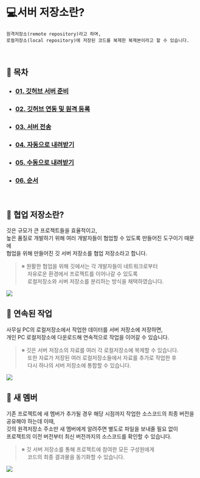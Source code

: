 # **:computer:서버 저장소란?**
    원격저장소(remote repository)라고 하며,
    로컬저장소(local repository)에 저장된 코드를 복제한 복제본이라고 할 수 있습니다.

<br>

## **:bookmark: 목차**
- ### [01. 깃허브 서버 준비](index/02_server-ready.md)
- ### [02. 깃허브 연동 및 원격 등록](index/03_link-remote.md)
- ### [03. 서버 전송](index/04_push.md)
- ### [04. 자동으로 내려받기](index/05_auto-pull.md)
- ### [05. 수동으로 내려받기](index/06_manual-fetch.md)
- ### [06. 순서](index/07_order.md)

<br>

## **:busts_in_silhouette: 협업 저장소란?**
깃은 규모가 큰 프로젝트들을 효율적이고,<br>
높은 품질로 개발하기 위해 여러 개발자들이 협업할 수 있도록 만들어진 도구이기 때문에<br>
협업을 위해 만들어진 깃 서버 저장소를 협업 저장소라고 합니다.<br>
>※ 원활한 협업을 위해 깃에서는 각 개발자들이 네트워크로부터<br>
> &nbsp;&nbsp;&nbsp;&nbsp;자유로운 환경에서 프로젝트를 이어나갈 수 있도록<br>
> &nbsp;&nbsp;&nbsp;&nbsp;로컬저장소와 서버 저장소를 분리하는 방식을 채택하였습니다.<br>

<kbd>

<img src="https://user-images.githubusercontent.com/45596014/193068297-5ecd2766-6d96-4799-8566-db09cb5685e1.jpg">

</kbd>

<br>

## **:running: 연속된 작업**
사무실 PC의 로컬저장소에서 작업한 데이터를 서버 저장소에 저장하면,<br>
개인 PC 로컬저장소에 다운로드해 연속적으로 작업을 이어갈 수 있습니다.
> ※ 깃은 서버 저장소의 자료를 여러 각 로컬저장소에 복제할 수 있습니다.<br>
> &nbsp;&nbsp;&nbsp;&nbsp;또한 자료가 저장된 여러 로컬저장소들에서 자료를 추가로 작업한 후<br>
> &nbsp;&nbsp;&nbsp;&nbsp;다시 하나의 서버 저장소에 통합할 수 있습니다. <br>

<kbd>

<img src="https://user-images.githubusercontent.com/45596014/193068293-931e835f-76ab-41ce-8356-36a62ef3bb7c.jpg">

</kbd>

<br>

## **:seedling: 새 멤버**
기존 프로젝트에 새 멤버가 추가될 경우 해당 시점까지 작업한 소스코드의 최종 버전을 공유해야 하는데 이때,<br>
깃의 원격저장소 주소만 새 멤버에게 알려주면 별도로 파일을 보내줄 필요 없이<br>
프로젝트의 이전 버전부터 최신 버전까지의 소스코드를 확인할 수 있습니다.
>※ 깃 서버 저장소를 통해 프로젝트에 참여한 모든 구성원에게<br>
> &nbsp;&nbsp;&nbsp;&nbsp;코드의 최종 결과물을 동기화할 수 있습니다.<br>

<kbd>

<img src="https://user-images.githubusercontent.com/45596014/193068289-b996b2cc-c65c-440a-9713-524915e508cf.jpg">

</kbd>
